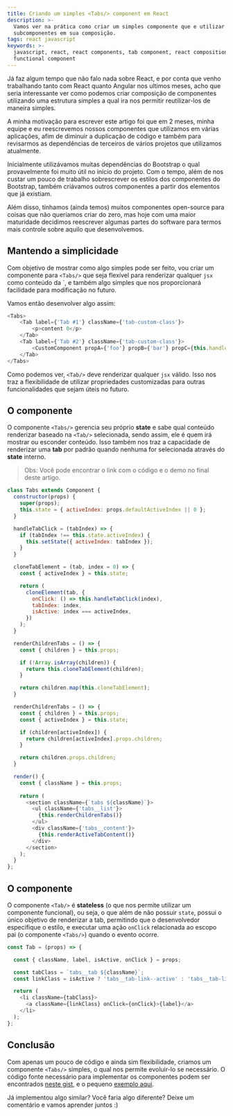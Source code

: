 ```yaml
---
title: Criando um simples <Tabs/> component em React
description: >-
  Vamos ver na prática como criar um simples componente que e utilizar
  subcomponentes em sua composição.
tags: react javascript
keywords: >-
  javascript, react, react components, tab component, react composition,
  functional component
---
```

Já faz algum tempo que não falo nada sobre React, e por conta que venho trabalhando tanto com React quanto Angular nos ultimos meses, acho que seria interessante ver como podemos criar composição de componentes utilizando uma estrutura simples a qual ira nos permitir reutilizar-los de maneira simples.

A minha motivação para escrever este artigo foi que em 2 meses, minha equipe e eu reescrevemos nossos componentes que utilizamos em várias aplicações, afim de diminuir a duplicação de código e também para revisarmos as dependências de terceiros de vários projetos que utilizamos atualmente.

Inicialmente utilizávamos muitas dependências do Bootstrap o qual provavelmente foi muito útil no início do projeto. Com o tempo, além de nos custar um pouco de trabalho sobrescrever os estilos dos componentes do Bootstrap, também criávamos outros componentes a partir dos elementos que já existiam.

Além disso, tínhamos (ainda temos) muitos componentes open-source para coisas que não queríamos criar do zero, mas hoje com uma maior maturidade decidimos reescrever algumas partes do software para termos mais controle sobre aquilo que desenvolvemos.

## Mantendo a simplicidade

Com objetivo de mostrar como algo simples pode ser feito, vou criar um componente para `<Tabs/>` que seja flexível para renderizar qualquer `jsx` como conteúdo da `<Tab/>, e também algo simples que nos proporcionará facilidade para modificação no futuro.

Vamos então desenvolver algo assim:

```javascript
<Tabs>
    <Tab label={'Tab #1'} className={'tab-custom-class'}>
        <p>content 0</p>
    </Tab>
    <Tab label={'Tab #2'} className={'tab-custom-class'}>
        <CustomComponent propA={'foo'} propB={'bar'} propC={this.handleEvent}/>
    </Tab>
</Tabs>
```

Como podemos ver, `<Tab/>` deve renderizar qualquer `jsx` válido. Isso nos traz a flexibilidade de utilizar propriedades customizadas para outras funcionalidades que sejam úteis no futuro.

## O componente <Tabs/>

O componente `<Tabs/>` gerencia seu próprio **state** e sabe qual conteúdo renderizar baseado na `<Tab/>` selecionada, sendo assim, ele é quem irá mostrar ou esconder conteúdo. Isso também nos traz a capacidade de renderizar uma **tab** por padrão quando nenhuma for selecionada através do **state** interno.

> Obs: Você pode encontrar o link com o código e o demo no final deste artigo.

```javascript
class Tabs extends Component {
  constructor(props) {
    super(props);
    this.state = { activeIndex: props.defaultActiveIndex || 0 };
  }

  handleTabClick = (tabIndex) => {
    if (tabIndex !== this.state.activeIndex) {
      this.setState({ activeIndex: tabIndex });
    }
  }

  cloneTabElement = (tab, index = 0) => {
    const { activeIndex } = this.state;

    return (
      cloneElement(tab, {
        onClick: () => this.handleTabClick(index),
        tabIndex: index,
        isActive: index === activeIndex,
      })
    );
  }

  renderChildrenTabs = () => {
    const { children } = this.props;

    if (!Array.isArray(children)) {
      return this.cloneTabElement(children);
    }

    return children.map(this.cloneTabElement);
  }

  renderChildrenTabs = () => {
    const { children } = this.props;
    const { activeIndex } = this.state;

    if (children[activeIndex]) {
      return children[activeIndex].props.children;
    }

    return children.props.children;
  }

  render() {
    const { className } = this.props;
   
    return (
      <section className={`tabs ${className}`}>
        <ul className={'tabs__list'}>
          {this.renderChildrenTabs()}
        </ul>
        <div className={'tabs__content'}>
          {this.renderActiveTabContent()}
        </div>
      </section>
    );
  }
};
```

## O componente <Tab/>

O componente `<Tab/>` é **stateless** (o que nos permite utilizar um componente funcional), ou seja, o que além de não possuir `state`, possui o único objetivo de renderizar a tab, permitindo que o desenvolvedor especifique o estilo, e executar uma ação `onClick` relacionada ao escopo pai (o componente `<Tabs/>`) quando o evento ocorre.

```javascript
const Tab = (props) => {

  const { className, label, isActive, onClick } = props;

  const tabClass = `tabs__tab ${className}`;
  const linkClass = isActive ? 'tabs__tab-link--active' : 'tabs__tab-link';

  return (
    <li className={tabClass}>
      <a className={linkClass} onClick={onClick}>{label}</a>
    </li>
  );
};
```

## Conclusão

Com apenas um pouco de código e ainda sim flexibilidade, criamos um componente `<Tabs/>` simples, o qual nos permite evoluir-lo se necessário. O código fonte necessário para implementar os componentes podem ser encontrados [neste gist](https://gist.github.com/rafaell-lycan/fa4afbe3e4a1d94c4a5b5609afd017ed), e o pequeno [exemplo aqui](https://codepen.io/rafaell-lycan/full/qymvEm/).

Já implementou algo similar? Você faria algo diferente? Deixe um comentário e vamos aprender juntos :)
